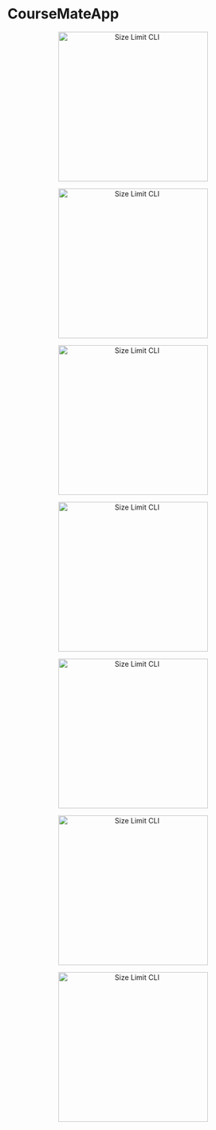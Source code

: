 # CourseMateApp

<p align="center">
  <img src="https://media.discordapp.net/attachments/766922346929192990/1094861679940075643/img1.png?width=373&height=670" alt="Size Limit CLI" width="300">
</p>

<p align="center">
  <img src="https://media.discordapp.net/attachments/766922346929192990/1094861679738753125/img2.png?width=371&height=670" alt="Size Limit CLI" width="300">
</p>

<p align="center">
  <img src="https://media.discordapp.net/attachments/766922346929192990/1094861679512268891/img3.png?width=372&height=671" alt="Size Limit CLI" width="300">
</p>

<p align="center">
  <img src="https://media.discordapp.net/attachments/766922346929192990/1094861679298351125/img4.png?width=372&height=671" alt="Size Limit CLI" width="300">
</p>

<p align="center">
  <img src="https://media.discordapp.net/attachments/766922346929192990/1094861679055089755/img5.png?width=371&height=671" alt="Size Limit CLI" width="300">
</p>

<p align="center">
  <img src="https://media.discordapp.net/attachments/766922346929192990/1094861678795034676/img6.png?width=373&height=671" alt="Size Limit CLI" width="300">
</p>

<p align="center">
  <img src="https://media.discordapp.net/attachments/766922346929192990/1094861678551773275/img7.png?width=435&height=671" alt="Size Limit CLI" width="300">
</p>

